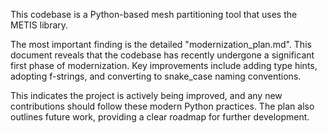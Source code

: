 This codebase is a Python-based mesh partitioning tool that uses the METIS library.

The most important finding is the detailed "modernization_plan.md". This document reveals that the codebase has recently undergone a significant first phase of modernization. Key improvements include adding type hints, adopting f-strings, and converting to snake_case naming conventions.

This indicates the project is actively being improved, and any new contributions should follow these modern Python practices. The plan also outlines future work, providing a clear roadmap for further development.